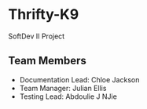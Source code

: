 # Thrifty-K9
SoftDev II Project

## Team Members
- Documentation Lead: Chloe Jackson
- Team Manager: Julian Ellis
- Testing Lead: Abdoulie J NJie

